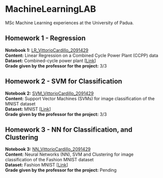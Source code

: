 # MachineLearningLAB
MSc Machine Learning experiences at the University of Padua.

## Homework 1 - Regression
**Notebook 1:** [LR_VittorioCardillo_2091429](https://github.com/VittorioCardillo/MachineLearningLAB/blob/main/Homework%201/LR_VittorioCardillo_2091429.ipynb)  
**Content:** Linear Regression on a Combined Cycle Power Plant (CCPP) data  
**Dataset:** Combined-cycle	power	plant [[Link](http://archive.ics.uci.edu/ml/datasets/Combined+Cycle+Power+Plant)]  
**Grade given by the professor for the project:** 3/3

## Homework 2 - SVM for Classification
**Notebook 2:** [SVM_VittorioCardillo_2091429](https://github.com/VittorioCardillo/MachineLearningLAB/blob/main/Homework%202/SVM_VittorioCardillo_2091429.ipynb)  
**Content:** Support Vector Machines (SVMs) for image classification of the MNIST dataset  
**Dataset:** MNIST [[Link](https://www.openml.org/search?type=data&sort=runs&id=554&status=active)]  
**Grade given by the professor for the project:** 3/3

## Homework 3 - NN for Classification, and Clustering
**Notebook 3:**  [NN_VittorioCardillo_2091429](https://github.com/VittorioCardillo/MachineLearningLAB/blob/main/Homework%203/NN_VittorioCardillo_2091429.ipynb)    
**Content:** Neural Networks (NN), SVM and Clustering for image classification of the Fashion MNIST dataset  
**Dataset:** Fashion MNIST [[Link](https://github.com/zalandoresearch/fashion-mnist)]  
**Grade given by the professor for the project:** Pending

